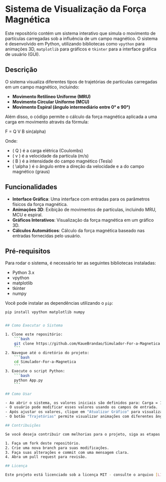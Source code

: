 # Sistema de Visualização da Força Magnética

Este repositório contém um sistema interativo que simula o movimento de partículas carregadas sob a influência de um campo magnético. O sistema é desenvolvido em Python, utilizando bibliotecas como `vpython` para animações 3D, `matplotlib` para gráficos e `tkinter` para a interface gráfica de usuário (GUI).

## Descrição

O sistema visualiza diferentes tipos de trajetórias de partículas carregadas em um campo magnético, incluindo:

- **Movimento Retilíneo Uniforme (MRU)**
- **Movimento Circular Uniforme (MCU)**
- **Movimento Espiral (ângulo intermediário entre 0° e 90°)**

Além disso, o código permite o cálculo da força magnética aplicada a uma carga em movimento através da fórmula:

F = Q V B sin(alpha)

Onde:
- \( Q \) é a carga elétrica (Coulombs)
- \( v \) é a velocidade da partícula (m/s)
- \( B \) é a intensidade do campo magnético (Tesla)
- \( \alpha \) é o ângulo entre a direção da velocidade e a do campo magnético (graus)

## Funcionalidades

- **Interface Gráfica**: Uma interface com entradas para os parâmetros físicos da força magnética.
- **Animações 3D**: Exibição de movimentos de partículas, incluindo MRU, MCU e espiral.
- **Gráficos Interativos**: Visualização da força magnética em um gráfico 3D.
- **Cálculos Automáticos**: Cálculo da força magnética baseado nas entradas fornecidas pelo usuário.

## Pré-requisitos

Para rodar o sistema, é necessário ter as seguintes bibliotecas instaladas:

- Python 3.x
- vpython
- matplotlib
- tkinter
- numpy

Você pode instalar as dependências utilizando o `pip`:

```bash
pip install vpython matplotlib numpy


## Como Executar o Sistema

1. Clone este repositório:
    ```bash
    git clone https://github.com/KaueBrandao/Simulador-For-a-Magnetica.git
    ```
2. Navegue até o diretório do projeto:
    ```bash
    cd Simulador-For-a-Magnetica
    ```
3. Execute o script Python:
    ```bash
    python App.py
    ```

## Como Usar

- Ao abrir o sistema, os valores iniciais são definidos para: Carga = 1 C, Velocidade = 1 m/s, Campo Magnético = 1 T e Ângulo = 30°.
- O usuário pode modificar esses valores usando os campos de entrada.
- Após ajustar os valores, clique em "Atualizar Gráfico" para visualizar a alteração no gráfico 3D.
- O botão "Trajetórias" permite visualizar animações com diferentes ângulos, representando o movimento da carga elétrica.

## Contribuições

Se você deseja contribuir com melhorias para o projeto, siga as etapas abaixo:

1. Faça um fork deste repositório.
2. Crie uma nova branch para suas modificações.
3. Faça suas alterações e commit com uma mensagem clara.
4. Abra um pull request para revisão.

## Licença

Este projeto está licenciado sob a licença MIT - consulte o arquivo [LICENSE](LICENSE) para mais detalhes.
